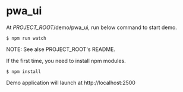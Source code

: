# pwa_ui

At _PROJECT_ROOT_/demo/pwa_ui, run below command to start demo.
```
$ npm run watch
```
NOTE: See alse PROJECT_ROOT's README.

If the first time, you need to install npm modules.
```
$ npm install
```

Demo application will launch at http://localhost:2500
